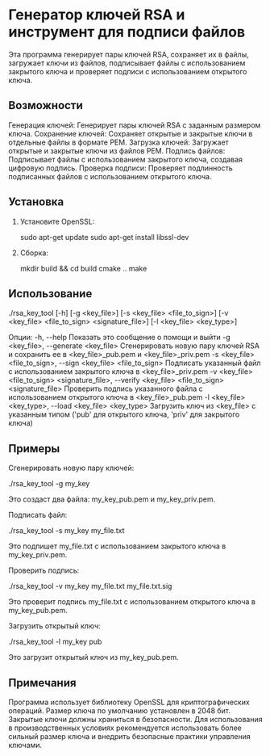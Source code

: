 # Генератор ключей RSA и инструмент для подписи файлов

Эта программа генерирует пары ключей RSA, сохраняет их в файлы, загружает ключи из файлов, подписывает файлы с использованием закрытого ключа и проверяет подписи с использованием открытого ключа.

## Возможности

 Генерация ключей: Генерирует пары ключей RSA с заданным размером ключа.
 Сохранение ключей: Сохраняет открытые и закрытые ключи в отдельные файлы в формате PEM.
 Загрузка ключей: Загружает открытые и закрытые ключи из файлов PEM.
 Подпись файлов: Подписывает файлы с использованием закрытого ключа, создавая цифровую подпись.
 Проверка подписи: Проверяет подлинность подписанных файлов с использованием открытого ключа.

## Установка

1. Установите OpenSSL:
   
   sudo apt-get update
   sudo apt-get install libssl-dev
   

2. Сборка:
   
   mkdir build && cd build
   cmake ..
   make 
   

## Использование

./rsa_key_tool [-h] [-g <key_file>] [-s <key_file> <file_to_sign>] [-v <key_file> <file_to_sign> <signature_file>] [-l <key_file> <key_type>]

Опции:
  -h, --help            Показать это сообщение о помощи и выйти
  -g <key_file>, --generate <key_file>
                        Сгенерировать новую пару ключей RSA и сохранить ее в <key_file>_pub.pem и <key_file>_priv.pem
  -s <key_file> <file_to_sign>, --sign <key_file> <file_to_sign>
                        Подписать указанный файл с использованием закрытого ключа в <key_file>_priv.pem
  -v <key_file> <file_to_sign> <signature_file>, --verify <key_file> <file_to_sign> <signature_file>
                        Проверить подпись указанного файла с использованием открытого ключа в <key_file>_pub.pem
  -l <key_file> <key_type>, --load <key_file> <key_type>
                        Загрузить ключ из <key_file> с указанным типом ('pub' для открытого ключа, 'priv' для закрытого ключа)


## Примеры

 Сгенерировать новую пару ключей:
   
   ./rsa_key_tool -g my_key
   
   Это создаст два файла: my_key_pub.pem и my_key_priv.pem.

 Подписать файл:
   
   ./rsa_key_tool -s my_key my_file.txt
   
   Это подпишет my_file.txt с использованием закрытого ключа в my_key_priv.pem.

 Проверить подпись:
   
   ./rsa_key_tool -v my_key my_file.txt my_file.txt.sig
   
   Это проверит подпись my_file.txt с использованием открытого ключа в my_key_pub.pem.

 Загрузить открытый ключ:
   
   ./rsa_key_tool -l my_key pub
   
   Это загрузит открытый ключ из my_key_pub.pem.

## Примечания

 Программа использует библиотеку OpenSSL для криптографических операций.
 Размер ключа по умолчанию установлен в 2048 бит.
 Закрытые ключи должны храниться в безопасности.
 Для использования в производственных условиях рекомендуется использовать более сильный размер ключа и внедрить безопасные практики управления ключами.